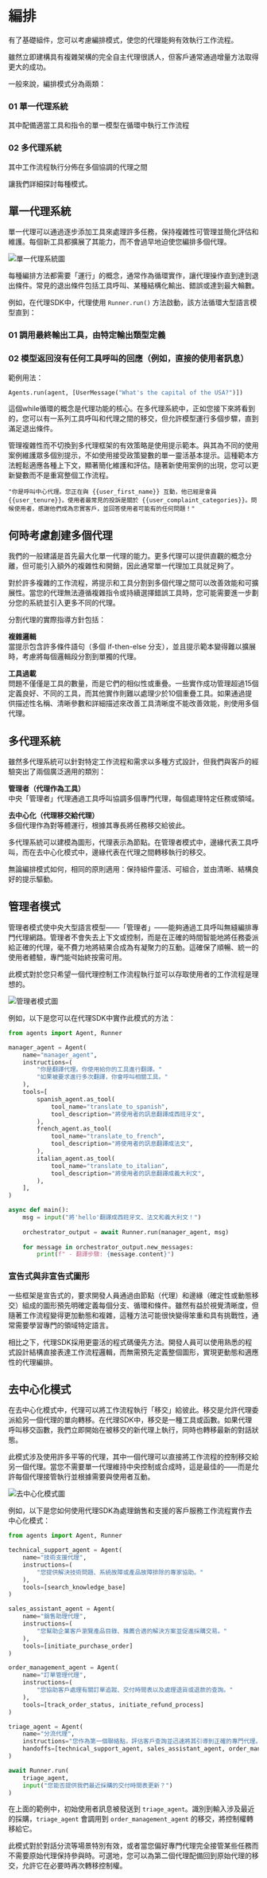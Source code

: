 # 編排

有了基礎組件，您可以考慮編排模式，使您的代理能夠有效執行工作流程。

雖然立即建構具有複雜架構的完全自主代理很誘人，但客戶通常通過增量方法取得更大的成功。

一般來說，編排模式分為兩類：

### 01 單一代理系統
其中配備適當工具和指令的單一模型在循環中執行工作流程

### 02 多代理系統
其中工作流程執行分佈在多個協調的代理之間

讓我們詳細探討每種模式。

## 單一代理系統

單一代理可以通過逐步添加工具來處理許多任務，保持複雜性可管理並簡化評估和維護。每個新工具都擴展了其能力，而不會過早地迫使您編排多個代理。

![單一代理系統圖](https://via.placeholder.com/400x200?text=單一代理系統)

每種編排方法都需要「運行」的概念，通常作為循環實作，讓代理操作直到達到退出條件。常見的退出條件包括工具呼叫、某種結構化輸出、錯誤或達到最大輪數。

例如，在代理SDK中，代理使用 `Runner.run()` 方法啟動，該方法循環大型語言模型直到：

### 01 調用最終輸出工具，由特定輸出類型定義
### 02 模型返回沒有任何工具呼叫的回應（例如，直接的使用者訊息）

範例用法：
```python
Agents.run(agent, [UserMessage("What's the capital of the USA?")])
```

這個while循環的概念是代理功能的核心。在多代理系統中，正如您接下來將看到的，您可以有一系列工具呼叫和代理之間的移交，但允許模型運行多個步驟，直到滿足退出條件。

管理複雜性而不切換到多代理框架的有效策略是使用提示範本。與其為不同的使用案例維護眾多個別提示，不如使用接受政策變數的單一靈活基本提示。這種範本方法輕鬆適應各種上下文，顯著簡化維護和評估。隨著新使用案例的出現，您可以更新變數而不是重寫整個工作流程。

```
"你是呼叫中心代理。您正在與 {{user_first_name}} 互動，他已經是會員 {{user_tenure}}。使用者最常見的投訴是關於 {{user_complaint_categories}}。問候使用者，感謝他們成為忠實客戶，並回答使用者可能有的任何問題！"
```

## 何時考慮創建多個代理

我們的一般建議是首先最大化單一代理的能力。更多代理可以提供直觀的概念分離，但可能引入額外的複雜性和開銷，因此通常單一代理加工具就足夠了。

對於許多複雜的工作流程，將提示和工具分割到多個代理之間可以改善效能和可擴展性。當您的代理無法遵循複雜指令或持續選擇錯誤工具時，您可能需要進一步劃分您的系統並引入更多不同的代理。

分割代理的實際指導方針包括：

**複雜邏輯**  
當提示包含許多條件語句（多個 if-then-else 分支），並且提示範本變得難以擴展時，考慮將每個邏輯段分割到單獨的代理。

**工具過載**  
問題不僅僅是工具的數量，而是它們的相似性或重疊。一些實作成功管理超過15個定義良好、不同的工具，而其他實作則難以處理少於10個重疊工具。如果通過提供描述性名稱、清晰參數和詳細描述來改善工具清晰度不能改善效能，則使用多個代理。

## 多代理系統

雖然多代理系統可以針對特定工作流程和需求以多種方式設計，但我們與客戶的經驗突出了兩個廣泛適用的類別：

**管理者（代理作為工具）**  
中央「管理者」代理通過工具呼叫協調多個專門代理，每個處理特定任務或領域。

**去中心化（代理移交給代理）**  
多個代理作為對等體運行，根據其專長將任務移交給彼此。

多代理系統可以建模為圖形，代理表示為節點。在管理者模式中，邊緣代表工具呼叫，而在去中心化模式中，邊緣代表在代理之間轉移執行的移交。

無論編排模式如何，相同的原則適用：保持組件靈活、可組合，並由清晰、結構良好的提示驅動。

## 管理者模式

管理者模式使中央大型語言模型——「管理者」——能夠通過工具呼叫無縫編排專門代理網路。管理者不會失去上下文或控制，而是在正確的時間智能地將任務委派給正確的代理，毫不費力地將結果合成為有凝聚力的互動。這確保了順暢、統一的使用者體驗，專門能력始終按需可用。

此模式對於您只希望一個代理控制工作流程執行並可以存取使用者的工作流程是理想的。

![管理者模式圖](https://via.placeholder.com/400x200?text=管理者模式)

例如，以下是您可以在代理SDK中實作此模式的方法：

```python
from agents import Agent, Runner

manager_agent = Agent(
    name="manager_agent",
    instructions=(
        "你是翻譯代理。你使用給你的工具進行翻譯。"
        "如果被要求進行多次翻譯，你會呼叫相關工具。"
    ),
    tools=[
        spanish_agent.as_tool(
            tool_name="translate_to_spanish",
            tool_description="將使用者的訊息翻譯成西班牙文",
        ),
        french_agent.as_tool(
            tool_name="translate_to_french",
            tool_description="將使用者的訊息翻譯成法文",
        ),
        italian_agent.as_tool(
            tool_name="translate_to_italian",
            tool_description="將使用者的訊息翻譯成義大利文",
        ),
    ],
)

async def main():
    msg = input("將'hello'翻譯成西班牙文、法文和義大利文！")
    
    orchestrator_output = await Runner.run(manager_agent, msg)
    
    for message in orchestrator_output.new_messages:
        print(f" - 翻譯步驟: {message.content}")
```

### 宣告式與非宣告式圖形

一些框架是宣告式的，要求開發人員通過由節點（代理）和邊緣（確定性或動態移交）組成的圖形預先明確定義每個分支、循環和條件。雖然有益於視覺清晰度，但隨著工作流程變得更加動態和複雜，這種方法可能很快變得笨重和具有挑戰性，通常需要學習專門的領域特定語言。

相比之下，代理SDK採用更靈活的程式碼優先方法。開發人員可以使用熟悉的程式設計結構直接表達工作流程邏輯，而無需預先定義整個圖形，實現更動態和適應性的代理編排。

## 去中心化模式

在去中心化模式中，代理可以將工作流程執行「移交」給彼此。移交是允許代理委派給另一個代理的單向轉移。在代理SDK中，移交是一種工具或函數。如果代理呼叫移交函數，我們立即開始在被移交的新代理上執行，同時也轉移最新的對話狀態。

此模式涉及使用許多平等的代理，其中一個代理可以直接將工作流程的控制移交給另一個代理。當您不需要單一代理維持中央控制或合成時，這是最佳的——而是允許每個代理接管執行並根據需要與使用者互動。

![去中心化模式圖](https://via.placeholder.com/400x200?text=去中心化模式)

例如，以下是您如何使用代理SDK為處理銷售和支援的客戶服務工作流程實作去中心化模式：

```python
from agents import Agent, Runner

technical_support_agent = Agent(
    name="技術支援代理",
    instructions=(
        "您提供解決技術問題、系統故障或產品故障排除的專家協助。"
    ),
    tools=[search_knowledge_base]
)

sales_assistant_agent = Agent(
    name="銷售助理代理",
    instructions=(
        "您幫助企業客戶瀏覽產品目錄、推薦合適的解決方案並促進採購交易。"
    ),
    tools=[initiate_purchase_order]
)

order_management_agent = Agent(
    name="訂單管理代理",
    instructions=(
        "您協助客戶處理有關訂單追蹤、交付時間表以及處理退貨或退款的查詢。"
    ),
    tools=[track_order_status, initiate_refund_process]
)

triage_agent = Agent(
    name="分流代理",
    instructions="您作為第一個聯絡點，評估客戶查詢並迅速將其引導到正確的專門代理。",
    handoffs=[technical_support_agent, sales_assistant_agent, order_management_agent],
)

await Runner.run(
    triage_agent,
    input("您能否提供我們最近採購的交付時間表更新？")
)
```

在上面的範例中，初始使用者訊息被發送到 `triage_agent`。識別到輸入涉及最近的採購，`triage_agent` 會調用到 `order_management_agent` 的移交，將控制權轉移給它。

此模式對於對話分流等場景特別有效，或者當您偏好專門代理完全接管某些任務而不需要原始代理保持參與時。可選地，您可以為第二個代理配備回到原始代理的移交，允許它在必要時再次轉移控制權。
